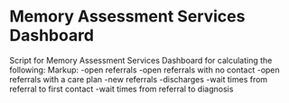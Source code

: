# Memory Assessment Services Dashboard

Script for Memory Assessment Services Dashboard for calculating the following: 
Markup: -open referrals
-open referrals with no contact
-open referrals with a care plan
-new referrals
-discharges
-wait times from referral to first contact
-wait times from referral to diagnosis
